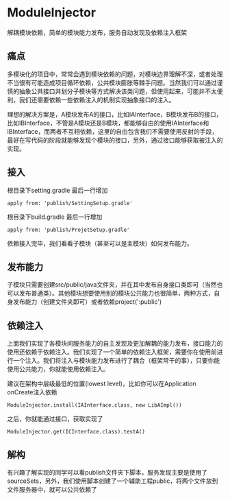 # ModuleInjector
解耦模块依赖，简单的模块能力发布，服务自动发现及依赖注入框架

## 痛点
多模块化的项目中，常常会遇到模块依赖的问题，对模块边界理解不深，或者处理不当很有可能造成项目循环依赖，公共模块膨胀等棘手问题。当然我们可以通过谨慎的抽象公共接口并划分子模块等方式解决该类问题，但使用起来，可能并不太便利，我们还需要依赖一些依赖注入的机制实现抽象接口的注入。

理想的解决方案是，A模块发布A的接口，比如IAInterface，B模块发布B的接口，比如IBInterface，不管是A模块还是B模块，都能够自由的使用IAInterface和IBInterface，而两者不互相依赖，这里的自由包含我们不需要使用反射的手段，最好在写代码的阶段就能够发现个模块的接口，另外，通过接口能够获取被注入的实现。

## 接入
根目录下setting.gradle 最后一行增加

```
apply from: 'publish/SettingSetup.gradle'
```
根目录下build.gradle 最后一行增加

```
apply from: 'publish/ProjetSetup.gradle'
```

依赖接入完毕，我们看看子模块（甚至可以是主模块）如何发布能力。

## 发布能力
子模块只需要创建src/public/java文件夹，并在其中发布自身接口类即可（当然也可以发布普通类）。其他模块想要使用别的模块公共能力也很简单，两种方式，自身发布能力（创建文件夹即可）或者依赖project(':public')

## 依赖注入
上面我们实现了各模块间服务能力的自主发现及更加解耦的能力发布，接口能力的使用还依赖于依赖注入。我们实现了一个简单的依赖注入框架，需要你在使用前进行一个注入。我们将注入与模块能力发布进行了耦合（框架常干的事），只要你能使用公共能力，你就能使用依赖注入。

建议在架构中层级最低的位置(lowest level)，比如你可以在Application onCreate注入依赖

```
ModuleInjector.install(IAInterface.class, new LibAImpl())
```

之后，你就能通过接口，获取实现了

```
ModuleInjector.get(ICInterface.class).testA()
```

## 解构
有兴趣了解实现的同学可以看publish文件夹下脚本，服务发现主要是使用了sourceSets，另外，我们使用脚本创建了一个辅助工程public，将两个文件放到文件服务器中，就可以公共依赖了


